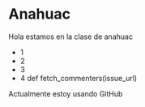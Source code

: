 # Anahuac
Hola estamos en la clase de anahuac

- 1 
- 2
- 3
- 4
def fetch_commenters(issue_url)

Actualmente estoy usando GitHub
